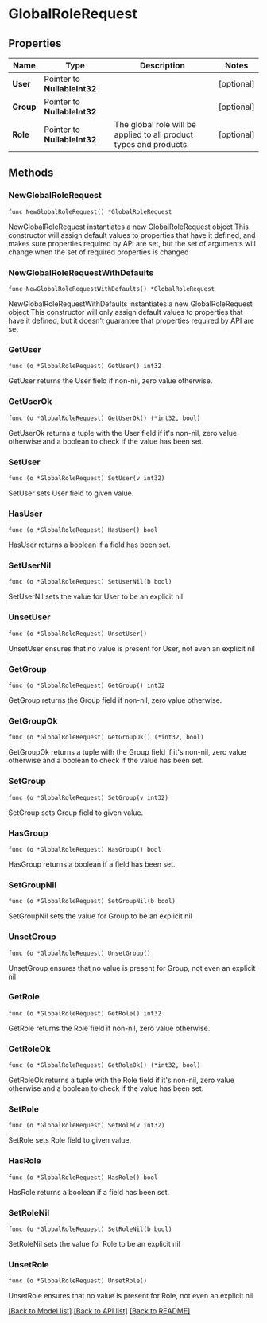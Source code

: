 # GlobalRoleRequest

## Properties

Name | Type | Description | Notes
------------ | ------------- | ------------- | -------------
**User** | Pointer to **NullableInt32** |  | [optional] 
**Group** | Pointer to **NullableInt32** |  | [optional] 
**Role** | Pointer to **NullableInt32** | The global role will be applied to all product types and products. | [optional] 

## Methods

### NewGlobalRoleRequest

`func NewGlobalRoleRequest() *GlobalRoleRequest`

NewGlobalRoleRequest instantiates a new GlobalRoleRequest object
This constructor will assign default values to properties that have it defined,
and makes sure properties required by API are set, but the set of arguments
will change when the set of required properties is changed

### NewGlobalRoleRequestWithDefaults

`func NewGlobalRoleRequestWithDefaults() *GlobalRoleRequest`

NewGlobalRoleRequestWithDefaults instantiates a new GlobalRoleRequest object
This constructor will only assign default values to properties that have it defined,
but it doesn't guarantee that properties required by API are set

### GetUser

`func (o *GlobalRoleRequest) GetUser() int32`

GetUser returns the User field if non-nil, zero value otherwise.

### GetUserOk

`func (o *GlobalRoleRequest) GetUserOk() (*int32, bool)`

GetUserOk returns a tuple with the User field if it's non-nil, zero value otherwise
and a boolean to check if the value has been set.

### SetUser

`func (o *GlobalRoleRequest) SetUser(v int32)`

SetUser sets User field to given value.

### HasUser

`func (o *GlobalRoleRequest) HasUser() bool`

HasUser returns a boolean if a field has been set.

### SetUserNil

`func (o *GlobalRoleRequest) SetUserNil(b bool)`

 SetUserNil sets the value for User to be an explicit nil

### UnsetUser
`func (o *GlobalRoleRequest) UnsetUser()`

UnsetUser ensures that no value is present for User, not even an explicit nil
### GetGroup

`func (o *GlobalRoleRequest) GetGroup() int32`

GetGroup returns the Group field if non-nil, zero value otherwise.

### GetGroupOk

`func (o *GlobalRoleRequest) GetGroupOk() (*int32, bool)`

GetGroupOk returns a tuple with the Group field if it's non-nil, zero value otherwise
and a boolean to check if the value has been set.

### SetGroup

`func (o *GlobalRoleRequest) SetGroup(v int32)`

SetGroup sets Group field to given value.

### HasGroup

`func (o *GlobalRoleRequest) HasGroup() bool`

HasGroup returns a boolean if a field has been set.

### SetGroupNil

`func (o *GlobalRoleRequest) SetGroupNil(b bool)`

 SetGroupNil sets the value for Group to be an explicit nil

### UnsetGroup
`func (o *GlobalRoleRequest) UnsetGroup()`

UnsetGroup ensures that no value is present for Group, not even an explicit nil
### GetRole

`func (o *GlobalRoleRequest) GetRole() int32`

GetRole returns the Role field if non-nil, zero value otherwise.

### GetRoleOk

`func (o *GlobalRoleRequest) GetRoleOk() (*int32, bool)`

GetRoleOk returns a tuple with the Role field if it's non-nil, zero value otherwise
and a boolean to check if the value has been set.

### SetRole

`func (o *GlobalRoleRequest) SetRole(v int32)`

SetRole sets Role field to given value.

### HasRole

`func (o *GlobalRoleRequest) HasRole() bool`

HasRole returns a boolean if a field has been set.

### SetRoleNil

`func (o *GlobalRoleRequest) SetRoleNil(b bool)`

 SetRoleNil sets the value for Role to be an explicit nil

### UnsetRole
`func (o *GlobalRoleRequest) UnsetRole()`

UnsetRole ensures that no value is present for Role, not even an explicit nil

[[Back to Model list]](../README.md#documentation-for-models) [[Back to API list]](../README.md#documentation-for-api-endpoints) [[Back to README]](../README.md)


